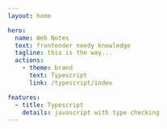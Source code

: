 ```yaml
---
layout: home

hero:
  name: Web Notes
  text: frontender needy knowledge
  tagline: this is the way...
  actions:
    - theme: brand
      text: Typescript
      link: /typescript/index

features:
  - title: Typescript
    details: javascript with type checking
---
```

